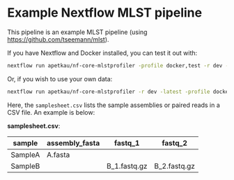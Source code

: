 # Example Nextflow MLST pipeline

This pipeline is an example MLST pipeline (using <https://github.com/tseemann/mlst>).

If you have Nextflow and Docker installed, you can test it out with:

```bash
nextflow run apetkau/nf-core-mlstprofiler -profile docker,test -r dev -latest --outdir results
```

Or, if you wish to use your own data:

```bash
nextflow run apetkau/nf-core-mlstprofiler -r dev -latest -profile docker --input samplesheet.csv --outdir results
```

Here, the `samplesheet.csv` lists the sample assemblies or paired reads in a CSV file. An example is below:

**samplesheet.csv**:

| sample | assembly_fasta | fastq_1 | fastq_2 |
|---|---|---|---|
| SampleA | A.fasta | | |
| SampleB | | B_1.fastq.gz | B_2.fastq.gz |


